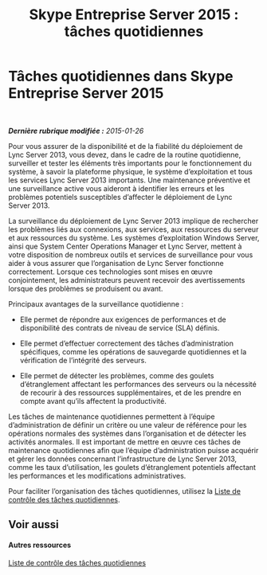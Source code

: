 ﻿---
title: 'Skype Entreprise Server 2015 : tâches quotidiennes'
TOCTitle: Tâches quotidiennes
ms:assetid: f7a5f99e-5d2b-445d-9ba1-cbfcfeff16ae
ms:mtpsurl: https://technet.microsoft.com/fr-fr/library/Dn720351(v=OCS.15)
ms:contentKeyID: 62221602
ms.date: 05/20/2016
mtps_version: v=OCS.15
ms.translationtype: HT
---

# Tâches quotidiennes dans Skype Entreprise Server 2015

 

_**Dernière rubrique modifiée :** 2015-01-26_

Pour vous assurer de la disponibilité et de la fiabilité du déploiement de Lync Server 2013, vous devez, dans le cadre de la routine quotidienne, surveiller et tester les éléments très importants pour le fonctionnement du système, à savoir la plateforme physique, le système d’exploitation et tous les services Lync Server 2013 importants. Une maintenance préventive et une surveillance active vous aideront à identifier les erreurs et les problèmes potentiels susceptibles d’affecter le déploiement de Lync Server 2013.

La surveillance du déploiement de Lync Server 2013 implique de rechercher les problèmes liés aux connexions, aux services, aux ressources du serveur et aux ressources du système. Les systèmes d’exploitation Windows Server, ainsi que System Center Operations Manager et Lync Server, mettent à votre disposition de nombreux outils et services de surveillance pour vous aider à vous assurer que l’organisation de Lync Server fonctionne correctement. Lorsque ces technologies sont mises en œuvre conjointement, les administrateurs peuvent recevoir des avertissements lorsque des problèmes se produisent ou avant.

Principaux avantages de la surveillance quotidienne :

  - Elle permet de répondre aux exigences de performances et de disponibilité des contrats de niveau de service (SLA) définis.

  - Elle permet d’effectuer correctement des tâches d’administration spécifiques, comme les opérations de sauvegarde quotidiennes et la vérification de l’intégrité des serveurs.

  - Elle permet de détecter les problèmes, comme des goulets d’étranglement affectant les performances des serveurs ou la nécessité de recourir à des ressources supplémentaires, et de les prendre en compte avant qu’ils affectent la productivité.

Les tâches de maintenance quotidiennes permettent à l’équipe d’administration de définir un critère ou une valeur de référence pour les opérations normales des systèmes dans l’organisation et de détecter les activités anormales. Il est important de mettre en œuvre ces tâches de maintenance quotidiennes afin que l’équipe d’administration puisse acquérir et gérer les données concernant l’infrastructure de Lync Server 2013, comme les taux d’utilisation, les goulets d’étranglement potentiels affectant les performances et les modifications administratives.

Pour faciliter l’organisation des tâches quotidiennes, utilisez la [Liste de contrôle des tâches quotidiennes](lync-server-2013-operations-checklists.md).

## Voir aussi

#### Autres ressources

[Liste de contrôle des tâches quotidiennes](lync-server-2013-operations-checklists.md)

